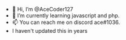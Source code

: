 - 👋 Hi, I’m @AceCoder127
- 🌱 I’m currently learning javascript and php.
- 📫 You can reach me on discord ace#1036.
- I haven't updated this in years
